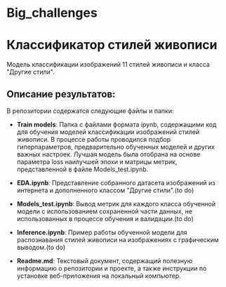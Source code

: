 # Big_challenges
# Классификатор стилей живописи

Модель классификации изображений 11 стилей живописи и класса "Другие стили".

## Описание результатов:

В репозитории содержатся следующие файлы и папки:

- **Train models**: Папка с файлами формата ipynb, содержащими код для обучения моделей классификации изображений стилей живописи. В процессе работы проводился подбор гиперпараметров, предварительно обученных моделей и других важных настроек. Лучшая модель была отобрана на основе параметра loss наилучшей эпохи и матрицы метрик, представленной в файле Models_test.ipynb.

- **EDA.ipynb**: Представление собранного датасета изображений из интернета и дополненного классом "Другие стили".(to do)

- **Models_test.ipynb**: Вывод метрик для каждого класса обученной модели с использованием сохраненной части данных, не использованных в процессе обучения и валидации.(to do)

- **Inference.ipynb**: Пример работы обученной модели для распознавания стилей живописи на изображениях с графическим выводом.(to do)

- **Readme.md**: Текстовый документ, содержащий полезную информацию о репозитории и проекте, а также инструкции по установке веб-приложения на локальный компьютер.
